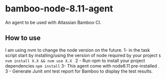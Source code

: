 # bamboo-node-8.11-agent
An agent to be used with Atlassian Bamboo CI.

## How to use
I am using nvm to change the node version on the future.
1- in the task script start by installing/using the version of node required by your project `$ nvm install X.X && nvm use X.X `
2 - Run npm to install your project dependencies `npm install`
3- This agent come with node8.11 pre-installed .
3 - Generate Junit xml test report for Bamboo to display the test results.
